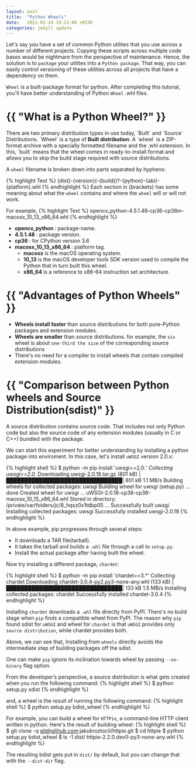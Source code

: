 ```yaml
---
layout: post
title:  "Python Wheels"
date:   2021-02-24 19:21:00 +0530
categories: jekyll update
---
```


Let's say you have a set of common Python utilites that you use across a number of different projects. Copying these scripts across multiple code bases would be nightmare from the perspective of maintenance. Hence, the solution is to `package` your utilites into a `Python package`. That way, you can easily control versioning of these utilities across all projects that have a dependency on them.

`Wheel` is a built-package format for python. After completing this tutorial, you'll have better understanding of Python `Wheel` .whl files. 

<h1>{{ "What is a Python Wheel?" }}</h1>
There are two primary distribution types in use today, `Built` and `Source` Distributions. `Wheel` is a type of <B>Built distribution</B>. A `wheel` is a ZIP-format archive with a specially formatted filename and the .whl extension. In this, `built` means that the wheel comes in ready-to-install format and allows you to skip the build stage required with source distributions. 

A `wheel` filename is broken down into parts separated by hyphens:

{% highlight Text %}
{dist}-{version}(-{build})?-{python}-{abi}-{platform}.whl
{% endhighlight %}
Each section in {brackets} has some meaning about what the `wheel` contains and where the `wheel` will or will not work. 

For example, 
{% highlight Text %}
opencv_python-4.5.1.48-cp36-cp36m-macosx_10_13_x86_64.whl
{% endhighlight %}

* <B>opencv_python</B> : package-name.
* <B>4.5.1.48</B> : package version.
* <B>cp36</B> : for CPython version 3.6
* <B>macosx_10_13_x86_64</B> : platform tag.
    * <B>macosx</B> is the macOS operating system.
    * <B>10_13</B> is the macOS developer tools SDK version used to compile the Python that in turn built this wheel. 
    * <B>x86_64</B> is a reference to x86-64 instruction set architecture.


<h1>{{ "Advantages of Python Wheels" }}</h1>

* <B>Wheels install faster</B> than source distributions for both pure-Python packages and extension modules. 
* <B>Wheels are smaller</B> than source distributions. for example, the `six` wheel is about `one-third the size` of the corresponding source distributions
* There's no need for a compiler to install wheels that contain compiled extension modules. 

<h1>{{ "Comparison between Python wheels and Source Distribution(sdist)" }}</h1>
A source distribution contains source code. That includes not only Python code but also the source code of any extension modules (usually in C or C++) bundled with the package.

We can start this experiment for better understanding by installing a python package into enviroment. 
In this case, let's install `uWSGI` version 2.0.x:

{% highlight shell %}
$ python -m pip install 'uwsgi==2.0.*'
Collecting uwsgi==2.0.*
  Downloading uwsgi-2.0.18.tar.gz (801 kB)
     |████████████████████████████████| 801 kB 1.1 MB/s
Building wheels for collected packages: uwsgi
  Building wheel for uwsgi (setup.py) ... done
  Created wheel for uwsgi ... uWSGI-2.0.18-cp38-cp38-macosx_10_15_x86_64.whl
  Stored in directory: /private/var/folders/jc/8_hqsz0x1tdbp05 ...
Successfully built uwsgi
Installing collected packages: uwsgi
Successfully installed uwsgi-2.0.18
{% endhighlight %}

In above example, pip progresses through several steps:
* It downloads a TAR file(tarball).
* It takes the tarball and builds a `.whl` file through a call to `setup.py`.
* Install the actual package after having built the wheel.

Now try installing a different package, `chardet`:

{% highlight shell %}
$ python -m pip install 'chardet==3.*'
Collecting chardet
  Downloading chardet-3.0.4-py2.py3-none-any.whl (133 kB)
     |████████████████████████████████| 133 kB 1.5 MB/s
Installing collected packages: chardet
Successfully installed chardet-3.0.4
{% endhighlight %}

Installing `chardet` downloads a `.whl` file directly from PyPI. There's no build stage when `pip` finds a compatible wheel from PyPI.
The reason why `pip` found sdist for `uWSGI` and wheel for `chardet` is that `uWSGI` provides only `source distribution`, while chardet provides both. 

Above, we can see that, Installing from `wheels` directly avoids the intermediate step of building packages off the sdist. 

One can make `pip` ignore its inclination towards wheel by passing `--no-binary` flag option.

From the developer’s perspective, a source distribution is what gets created when you run the following command:
{% highlight shell %}
$ python setup.py sdist
{% endhighlight %}

and, a wheel is the result of running the following command:
{% highlight shell %}
$ python setup.py bdist_wheel
{% endhighlight %}

For example, you can build a wheel for `HTTPie`, a command-line HTTP client written in python.
Here's the result of building wheel:
{% highlight shell %}
$ git clone -q git@github.com:jakubroztocil/httpie.git
$ cd httpie
$ python setup.py bdist_wheel
$ ls -1 dist/
httpie-2.2.0.dev0-py3-none-any.whl
{% endhighlight %}

The resulting bdist gets put in `dist/` by default, but you can change that with the `--dist-dir` flag. 